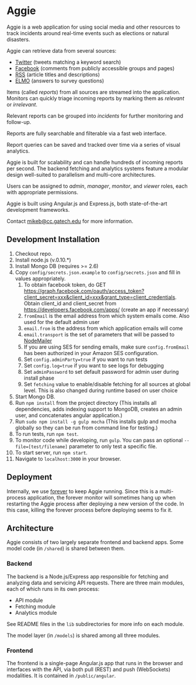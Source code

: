 # Aggie

Aggie is a web application for using social media and other resources to track incidents around real-time events such as elections or natural disasters.

Aggie can retrieve data from several sources:

* [Twitter](https://search.twitter.com) (tweets matching a keyword search)
* [Facebook](https://facebook.com) (comments from publicly accessible groups and pages)
* [RSS](http://en.wikipedia.org/wiki/RSS) (article titles and descriptions)
* [ELMO](http://getelmo.org) (answers to survey questions)

Items (called *reports*) from all sources are streamed into the application. Monitors can quickly triage incoming reports by marking them as *relevant* or *irrelevant*.

Relevant reports can be grouped into *incidents* for further monitoring and follow-up.

Reports are fully searchable and filterable via a fast web interface.

Report queries can be saved and tracked over time via a series of visual analytics.

Aggie is built for scalability and can handle hundreds of incoming reports per second. The backend fetching and analytics systems feature a modular design well-suited to parallelism and multi-core architectures.

Users can be assigned to *admin*, *manager*, *monitor*, and *viewer* roles, each with appropriate permissions.

Aggie is built using Angular.js and Express.js, both state-of-the-art development frameworks.

Contact mikeb@cc.gatech.edu for more information.

## Development Installation

1. Checkout repo.
1. Install node.js (v.0.10.*)
1. Install Mongo DB (requires >= 2.6)
1. Copy `config/secrets.json.example` to `config/secrets.json` and fill in values appropriately.
   1. To obtain facebook token, do GET https://graph.facebook.com/oauth/access_token?client_secret=xxx&client_id=xxx&grant_type=client_credentials. Obtain client_id and client_secret from https://developers.facebook.com/apps/ (create an app if necessary)
   1. `fromEmail` is the email address from which system emails come. Also used for the default admin user
   1. `email.from` is the address from which application emails will come
   1. `email.transport` is the set of parameters that will be passed to [NodeMailer](http://www.nodemailer.com)
   1. If you are using SES for sending emails, make sure `config.fromEmail` has been authorized in your Amazon SES configuration.
   1. Set `config.adminParty=true` if you want to run tests
   1. Set `config.log=true` if you want to see logs for debugging
   1. Set `adminPassword` to set default password for admin user during install phase
   1. Set `fetching` value to enable/disable fetching for all sources at global level. This is also changed during runtime based on user choice
1. Start Mongo DB.
1. Run `npm install` from the project directory (This installs all dependencies, adds indexing support to MongoDB, creates an admin user, and concatenates angular application.)
1. Run `sudo npm install -g gulp mocha` (This installs gulp and mocha globally so they can be run from command line for testing.)
1. To run tests, run `npm test`.
1. To monitor code while developing, run `gulp`. You can pass an optional `--file=[test/filename]` parameter to only test a specific file.
1. To start server, run `npm start`.
1. Navigate to `localhost:3000` in your browser.

## Deployment

Internally, we use [forever](https://github.com/nodejitsu/forever) to keep Aggie
running. Since this is a multi-process application, the forever monitor will
sometimes hang up when restarting the Aggie process after deploying a new
version of the code. In this case, killing the forever process before deploying
seems to fix it.

## Architecture

Aggie consists of two largely separate frontend and backend apps. Some model code (in `/shared`) is shared between them.

### Backend

The backend is a Node.js/Express app responsible for fetching and analyzing data and servicing API requests. There are three main modules, each of which runs in its own process:

* API module
* Fetching module
* Analytics module

See README files in the `lib` subdirectories for more info on each module.

The model layer (in `/models`) is shared among all three modules.

### Frontend

The frontend is a single-page Angular.js app that runs in the browser and interfaces with the API, via both pull (REST) and push (WebSockets) modalities. It is contained in `/public/angular`.